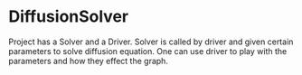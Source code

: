 # DiffusionSolver
Project has a Solver and a Driver. Solver is called by driver and given certain parameters to solve diffusion equation. One can use driver to play with the parameters
and how they effect the graph.
